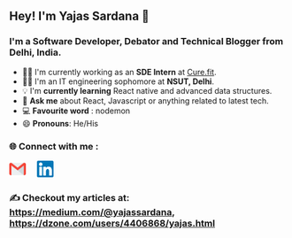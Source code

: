 ## Hey! I'm Yajas Sardana 🙌
### I'm a  Software Developer, Debator and Technical Blogger from Delhi, India.
- 👨‍💻 I'm currently working as an **SDE Intern** at [Cure.fit](https://www.curefit.com).
- 👨‍🎓 I'm an IT engineering sophomore at **NSUT, Delhi**.
- 💡 I'm **currently learning** React native and advanced data structures.
- 💬 **Ask me** about React, Javascript or anything related to latest tech.
- 💻 **Favourite word** : nodemon
- 😄 **Pronouns**: He/His
### 🌐 Connect with me : 
 <a href="mailto:yajassardana@gmail.com" target="_blank"><img src="https://github.com/deut-erium/deut-erium/blob/master/assets/gmail.svg" width="30px" alt="mail"></a> &nbsp; &nbsp;
  <a href="https://www.linkedin.com/in/yajas-sardana/"><img src="https://github.com/deut-erium/deut-erium/blob/master/assets/linkedin.svg" width="30px" alt="LinkedIn"></a> &nbsp; &nbsp;


### ✍ Checkout my articles at: https://medium.com/@yajassardana, https://dzone.com/users/4406868/yajas.html



